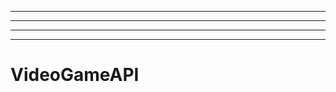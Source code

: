 -------------------------------------
----------------------------------------------------------------------------------------------------
----------------------------------------------------------------------------------------------------
-------------------------------------------------------
# VideoGameAPI
